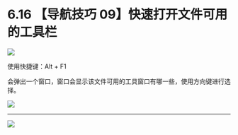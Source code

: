 # 6.16 【导航技巧 09】快速打开文件可用的工具栏

![](http://image.iswbm.com/20200804124133.png)

使用快捷键：Alt + F1

会弹出一个窗口，窗口会显示该文件可用的工具窗口有哪一些，使用方向键进行选择。

![](http://image.iswbm.com/20200829155949.png)



---

![](http://image.iswbm.com/20200607174235.png)